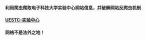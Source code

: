 #### 利用爬虫爬取电子科技大学实验中心网站信息，并破解网站反爬虫机制
#### [UESTC-实验中心](https://ostec.uestc.edu.cn/authcas/login?service=http://202.115.16.61/eems/Login/doLogin)
#### 网络不是法外之地！
